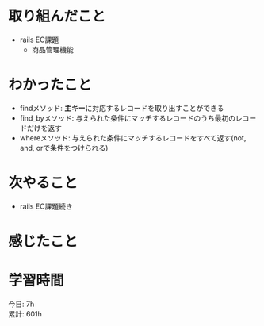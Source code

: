 # 取り組んだこと       
- rails EC課題
  - 商品管理機能 
# わかったこと  
- findメソッド: **主キー**に対応するレコードを取り出すことができる  
- find_byメソッド: 与えられた条件にマッチするレコードのうち最初のレコードだけを返す  
- whereメソッド: 与えられた条件にマッチするレコードをすべて返す(not, and, orで条件をつけられる)  
# 次やること  
- rails EC課題続き
# 感じたこと

# 学習時間  
今日: 7h          
累計: 601h                
